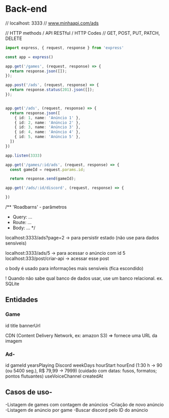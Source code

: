 # Back-end

// localhost: 3333
// www.minhaapi.com/ads

// HTTP methods / API RESTful / HTTP Codes
// GET, POST, PUT, PATCH, DELETE

```ts
import express, { request, response } from 'express'

const app = express()

app.get('/games', (request, response) => {
  return response.json([]);
});

app.post('/ads', (request, response) => {
  return response.status(201).json([]);
});


app.get('/ads', (request, response) => {
  return response.json([
    { id: 1, name: 'Anúncio 1' },
    { id: 2, name: 'Anúncio 2' },
    { id: 3, name: 'Anúncio 3' },
    { id: 4, name: 'Anúncio 4' },
    { id: 5, name: 'Anúncio 5' },
  ])
})

app.listen(3333)

app.get('/games/:id/ads', (request, response) => {
  const gameId = request.params.id;

  return response.send(gameId);

app.get('/ads/:id/discord', (request, response) => {

})
```

/**  'Roadbarns' - parâmetros
* Query: ...
* Route: ...
* Body: ...
*/

localhost:3333/ads?page=2  -> para persistir estado (não use para dados sensíveis)

localhost:3333/ads/5  -> para acessar o anúncio com id 5
localhost:333/post/criar-api  -> acessar esse post

o body é usado para informações mais sensíveis (fica escondido)

! Quando não sabe qual banco de dados usar, use um banco relacional. ex. SQLite




## Entidades

### Game

id
title
bannerUrl

CDN (Content Delivery Network, ex: amazon S3) => fornece uma URL da imagem

### Ad-

id
gameId
yearsPlaying
Discord
weekDays
hourStart
hourEnd (1:30 h -> 90 (ou 5400 seg.), R$ 79,99 -> 7999)
(cuidado com datas: fusos, formatos;
pontos flutuantes)
useVoiceChannel
createdAt

## Casos de uso-

-Listagem de games com contagem de anúncios
-Criação de novo anúncio
-Listagem de anúncio por game
-Buscar discord pelo ID do anúncio
